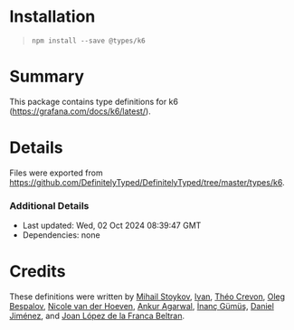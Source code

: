 # Installation
> `npm install --save @types/k6`

# Summary
This package contains type definitions for k6 (https://grafana.com/docs/k6/latest/).

# Details
Files were exported from https://github.com/DefinitelyTyped/DefinitelyTyped/tree/master/types/k6.

### Additional Details
 * Last updated: Wed, 02 Oct 2024 08:39:47 GMT
 * Dependencies: none

# Credits
These definitions were written by [Mihail Stoykov](https://github.com/MStoykov), [Ivan](https://github.com/codebien), [Théo Crevon](https://github.com/oleiade), [Oleg Bespalov](https://github.com/olegbespalov), [Nicole van der Hoeven](https://github.com/nicolevanderhoeven), [Ankur Agarwal](https://github.com/ankur22), [İnanç Gümüş](https://github.com/inancgumus), [Daniel Jiménez](https://github.com/ka3de), and [Joan López de la Franca Beltran](https://github.com/joanlopez).
